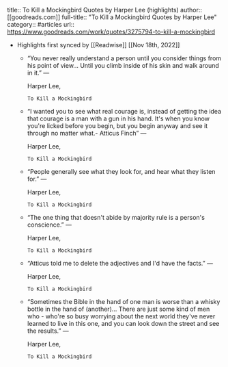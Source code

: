 title:: To Kill a Mockingbird Quotes by Harper Lee (highlights)
author:: [[goodreads.com]]
full-title:: "To Kill a Mockingbird Quotes by Harper Lee"
category:: #articles
url:: https://www.goodreads.com/work/quotes/3275794-to-kill-a-mockingbird

- Highlights first synced by [[Readwise]] [[Nov 18th, 2022]]
	- “You never really understand a person until you consider things from his point of view... Until you climb inside of his skin and walk around in it.”
	    ―
	  
	    Harper Lee,
	  
	    
	      To Kill a Mockingbird
	- “I wanted you to see what real courage is, instead of getting the idea that courage is a man with a gun in his hand. It's when you know you're licked before you begin, but you begin anyway and see it through no matter what.- Atticus Finch”
	    ―
	  
	    Harper Lee,
	  
	    
	      To Kill a Mockingbird
	- “People generally see what they look for, and hear what they listen for.”
	    ―
	  
	    Harper Lee,
	  
	    
	      To Kill a Mockingbird
	- “The one thing that doesn't abide by majority rule is a person's conscience.”
	    ―
	  
	    Harper Lee,
	  
	    
	      To Kill a Mockingbird
	- “Atticus told me to delete the adjectives and I'd have the facts.”
	    ―
	  
	    Harper Lee,
	  
	    
	      To Kill a Mockingbird
	- “Sometimes the Bible in the hand of one man is worse than a whisky bottle in the hand of (another)... There are just some kind of men who - who're so busy worrying about the next world they've never learned to live in this one, and you can look down the street and see the results.”
	    ―
	  
	    Harper Lee,
	  
	    
	      To Kill a Mockingbird